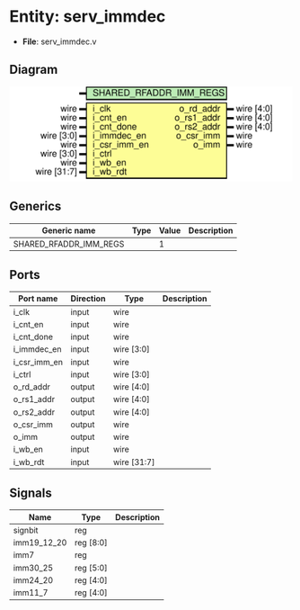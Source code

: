 # Entity: serv_immdec

- **File**: serv_immdec.v
## Diagram

![Diagram](serv_immdec.svg "Diagram")
## Generics

| Generic name           | Type | Value | Description |
| ---------------------- | ---- | ----- | ----------- |
| SHARED_RFADDR_IMM_REGS |      | 1     |             |
## Ports

| Port name    | Direction | Type        | Description |
| ------------ | --------- | ----------- | ----------- |
| i_clk        | input     | wire        |             |
| i_cnt_en     | input     | wire        |             |
| i_cnt_done   | input     | wire        |             |
| i_immdec_en  | input     | wire [3:0]  |             |
| i_csr_imm_en | input     | wire        |             |
| i_ctrl       | input     | wire [3:0]  |             |
| o_rd_addr    | output    | wire [4:0]  |             |
| o_rs1_addr   | output    | wire [4:0]  |             |
| o_rs2_addr   | output    | wire [4:0]  |             |
| o_csr_imm    | output    | wire        |             |
| o_imm        | output    | wire        |             |
| i_wb_en      | input     | wire        |             |
| i_wb_rdt     | input     | wire [31:7] |             |
## Signals

| Name        | Type      | Description |
| ----------- | --------- | ----------- |
| signbit     | reg       |             |
| imm19_12_20 | reg [8:0] |             |
| imm7        | reg       |             |
| imm30_25    | reg [5:0] |             |
| imm24_20    | reg [4:0] |             |
| imm11_7     | reg [4:0] |             |

